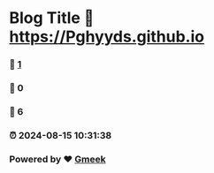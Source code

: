 # Blog Title :link: https://Pghyyds.github.io 
### :page_facing_up: [1](https://Pghyyds.github.io/tag.html) 
### :speech_balloon: 0 
### :hibiscus: 6 
### :alarm_clock: 2024-08-15 10:31:38 
### Powered by :heart: [Gmeek](https://github.com/Meekdai/Gmeek)
